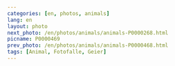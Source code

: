 ```yaml
---
categories: [en, photos, animals]
lang: en
layout: photo
next_photo: /en/photos/animals/animals-P0000268.html
picname: P0000469
prev_photo: /en/photos/animals/animals-P0000468.html
tags: [Animal, Fotofalle, Geier]
---
```

